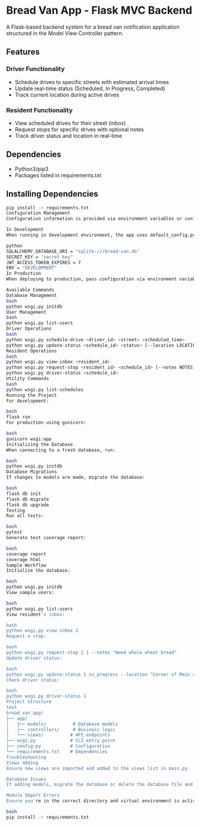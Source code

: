 # Bread Van App - Flask MVC Backend

A Flask-based backend system for a bread van notification application structured in the Model View Controller pattern.

## Features

### Driver Functionality
- Schedule drives to specific streets with estimated arrival times
- Update real-time status (Scheduled, In Progress, Completed)
- Track current location during active drives

### Resident Functionality
- View scheduled drives for their street (inbox)
- Request stops for specific drives with optional notes
- Track driver status and location in real-time

## Dependencies
* Python3/pip3
* Packages listed in requirements.txt

## Installing Dependencies
```bash
pip install -r requirements.txt
Configuration Management
Configuration information is provided via environment variables or config files.

In Development
When running in development environment, the app uses default_config.py:

python
SQLALCHEMY_DATABASE_URI = "sqlite:///bread-van.db"
SECRET_KEY = "secret key"
JWT_ACCESS_TOKEN_EXPIRES = 7
ENV = "DEVELOPMENT"
In Production
When deploying to production, pass configuration via environment variables in your deployment platform.

Available Commands
Database Management
bash
python wsgi.py initdb
User Management
bash
python wsgi.py list-users
Driver Operations
bash
python wsgi.py schedule-drive <driver_id> <street> <scheduled_time>
python wsgi.py update-status <schedule_id> <status> [--location LOCATION]
Resident Operations
bash
python wsgi.py view-inbox <resident_id>
python wsgi.py request-stop <resident_id> <schedule_id> [--notes NOTES]
python wsgi.py driver-status <schedule_id>
Utility Commands
bash
python wsgi.py list-schedules
Running the Project
For development:

bash
flask run
For production using gunicorn:

bash
gunicorn wsgi:app
Initializing the Database
When connecting to a fresh database, run:

bash
python wsgi.py initdb
Database Migrations
If changes to models are made, migrate the database:

bash
flask db init
flask db migrate
flask db upgrade
Testing
Run all tests:

bash
pytest
Generate test coverage report:

bash
coverage report
coverage html
Sample Workflow
Initialize the database:

bash
python wsgi.py initdb
View sample users:

bash
python wsgi.py list-users
View resident's inbox:

bash
python wsgi.py view-inbox 2
Request a stop:

bash
python wsgi.py request-stop 2 1 --notes "Need whole wheat bread"
Update driver status:

bash
python wsgi.py update-status 1 in_progress --location "Corner of Main and 1st"
Check driver status:

bash
python wsgi.py driver-status 1
Project Structure
text
bread_van_app/
├── app/
│   ├── models/          # Database models
│   ├── controllers/     # Business logic
│   └── views/          # API endpoints
├── wsgi.py             # CLI entry point
├── config.py           # Configuration
└── requirements.txt    # Dependencies
Troubleshooting
Views 404ing
Ensure new views are imported and added to the views list in main.py.

Database Issues
If adding models, migrate the database or delete the database file and reinitialize.

Module Import Errors
Ensure you're in the correct directory and virtual environment is activated.

bash
pip install -r requirements.txt